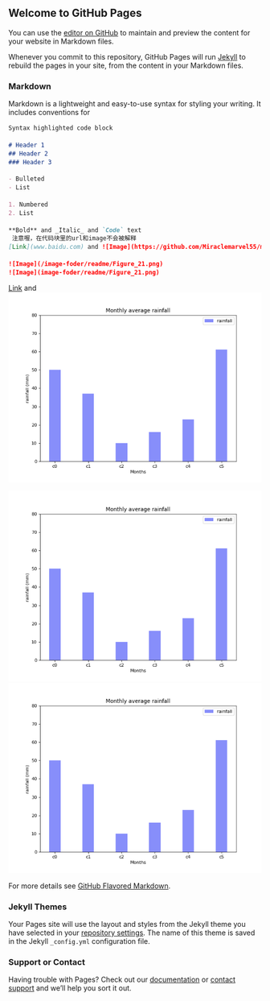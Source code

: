 ## Welcome to GitHub Pages

You can use the [editor on GitHub](https://github.com/Miraclemarvel55/miraclemarvel55.github.io/edit/master/README.md) to maintain and preview the content for your website in Markdown files.

Whenever you commit to this repository, GitHub Pages will run [Jekyll](https://jekyllrb.com/) to rebuild the pages in your site, from the content in your Markdown files.

### Markdown

Markdown is a lightweight and easy-to-use syntax for styling your writing. It includes conventions for

```markdown
Syntax highlighted code block

# Header 1
## Header 2
### Header 3

- Bulleted
- List

1. Numbered
2. List

**Bold** and _Italic_ and `Code` text
 注意喔，在代码块里的url和image不会被解释
[Link](www.baidu.com) and ![Image](https://github.com/Miraclemarvel55/miraclemarvel55.github.io/blob/master/image-foder/readme/Figure_21.png)

![Image](/image-foder/readme/Figure_21.png)
![Image](image-foder/readme/Figure_21.png)
```
[Link](www.baidu.com) and ![Image](https://github.com/Miraclemarvel55/miraclemarvel55.github.io/blob/master/image-foder/readme/Figure_21.png)

![Image](/image-foder/readme/Figure_21.png)
![Image](image-foder/readme/Figure_21.png)

For more details see [GitHub Flavored Markdown](https://guides.github.com/features/mastering-markdown/).

### Jekyll Themes

Your Pages site will use the layout and styles from the Jekyll theme you have selected in your [repository settings](https://github.com/Miraclemarvel55/miraclemarvel55.github.io/settings). The name of this theme is saved in the Jekyll `_config.yml` configuration file.

### Support or Contact

Having trouble with Pages? Check out our [documentation](https://help.github.com/categories/github-pages-basics/) or [contact support](https://github.com/contact) and we’ll help you sort it out.
